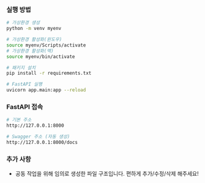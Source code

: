 ### 실행 방법
``` bash
# 가상환경 생성
python -m venv myenv

# 가상환경 활성화(윈도우)
source myenv/Scripts/activate
# 가상환경 활성화(맥)
source myenv/bin/activate

# 패키지 설치
pip install -r requirements.txt

# FastAPI 실행
uvicorn app.main:app --reload
```

### FastAPI 접속
``` bash
# 기본 주소
http://127.0.0.1:8000

# Swagger 주소 (자동 생성)
http://127.0.0.1:8000/docs
```

### 추가 사항
* 공동 작업을 위해 임의로 생성한 파일 구조입니다. 편하게 추가/수정/삭제 해주세요!
